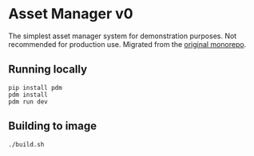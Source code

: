 # Asset Manager v0

The simplest asset manager system for demonstration purposes. Not recommended for production use. Migrated from the [original monorepo](https://github.com/binhdoitsme/garmento/tree/main/infrastructure/prod).

## Running locally

```(shell)
pip install pdm
pdm install
pdm run dev
```

## Building to image

```(shell)
./build.sh
```
